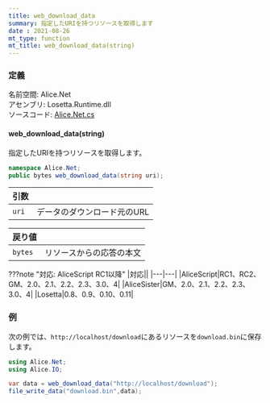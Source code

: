 ```yaml
---
title: web_download_data
summary: 指定したURIを持つリソースを取得します
date : 2021-08-26
mt_type: function
mt_title: web_download_data(string)
---
```


### 定義
名前空間: Alice.Net<br/>
アセンブリ: Losetta.Runtime.dll<br/>
ソースコード: [Alice.Net.cs](https://github.com/WSOFT-Project/Losetta/blob/master/Losetta.Runtime/Alice.Net.cs)

#### web_download_data(string)

指定したURIを持つリソースを取得します。

```cs title="AliceScript"
namespace Alice.Net;
public bytes web_download_data(string uri);
```

|引数| |
|-|-|
|`uri`| データのダウンロード元のURL|

|戻り値| |
|-|-|
|`bytes`| リソースからの応答の本文|

???note "対応: AliceScript RC1以降"
    |対応||
    |---|---|
    |AliceScript|RC1、RC2、GM、2.0、2.1、2.2、2.3、3.0、4|
    |AliceSister|GM、2.0、2.1、2.2、2.3、3.0、4|
    |Losetta|0.8、0.9、0.10、0.11|

### 例
次の例では、`http://localhost/download`にあるリソースを`download.bin`に保存します。

```cs title="AliceScript"
using Alice.Net;
using Alice.IO;

var data = web_download_data("http://localhost/download");
file_write_data("download.bin",data);
```
